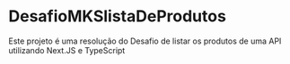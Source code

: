 # DesafioMKSlistaDeProdutos
Este projeto é uma resolução do Desafio de listar os produtos de uma API utilizando Next.JS e TypeScript
